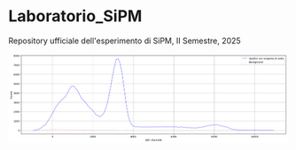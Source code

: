 # Laboratorio_SiPM
Repository ufficiale dell'esperimento di SiPM, II Semestre, 2025

![Questo rappresenta bene i dati raccolti](Foto/immagine_2025-06-19_192807863.png)
